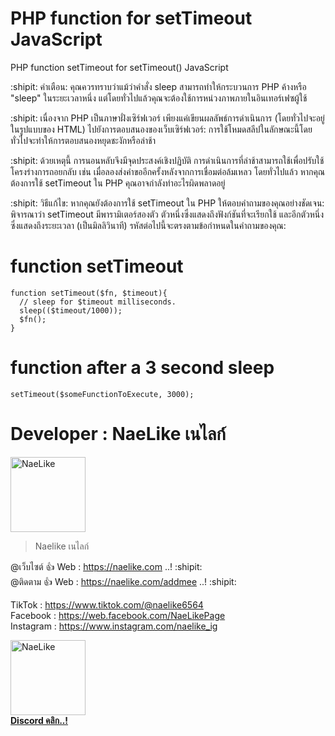 # PHP function for setTimeout JavaScript
PHP function setTimeout for setTimeout() JavaScript 

:shipit: คำเตือน: คุณควรทราบว่าแม้ว่าคำสั่ง sleep สามารถทำให้กระบวนการ PHP ค้างหรือ "sleep" ในระยะเวลาหนึ่ง แต่โดยทั่วไปแล้วคุณจะต้องใช้การหน่วงภาพภายในอินเทอร์เฟซผู้ใช้

:shipit: เนื่องจาก PHP เป็นภาษาฝั่งเซิร์ฟเวอร์ เพียงแค่เขียนผลลัพธ์การดำเนินการ (โดยทั่วไปจะอยู่ในรูปแบบของ HTML) ไปยังการตอบสนองของเว็บเซิร์ฟเวอร์: การใช้โหมดสลีปในลักษณะนี้โดยทั่วไปจะทำให้การตอบสนองหยุดชะงักหรือล่าช้า

:shipit: ด้วยเหตุนี้ การนอนหลับจึงมีจุดประสงค์เชิงปฏิบัติ การดำเนินการที่ล่าช้าสามารถใช้เพื่อปรับใช้โครงร่างการถอยกลับ เช่น เมื่อลองส่งคำขออีกครั้งหลังจากการเชื่อมต่อล้มเหลว โดยทั่วไปแล้ว หากคุณต้องการใช้ setTimeout ใน PHP คุณอาจกำลังทำอะไรผิดพลาดอยู่

:shipit: วิธีแก้ไข: หากคุณยังต้องการใช้ setTimeout ใน PHP ให้ตอบคำถามของคุณอย่างชัดเจน: พิจารณาว่า setTimeout มีพารามิเตอร์สองตัว ตัวหนึ่งซึ่งแสดงถึงฟังก์ชันที่จะเรียกใช้ และอีกตัวหนึ่งซึ่งแสดงถึงระยะเวลา (เป็นมิลลิวินาที) รหัสต่อไปนี้จะตรงตามข้อกำหนดในคำถามของคุณ:

# function setTimeout
```
function setTimeout($fn, $timeout){
  // sleep for $timeout milliseconds.
  sleep(($timeout/1000));
  $fn();
}
```
# function after a 3 second sleep
```
setTimeout($someFunctionToExecute, 3000);
```

# Developer : NaeLike เนไลก์

<img class="rounded" src="http://img.in.th/images/c938fdabdf2a1d4b2deda8ffea4fa189.jpg" width="120" alt="NaeLike"> 

> Naelike เนไลก์

@เว็บไซต์ :+1: Web :  <https://naelike.com> ..! :shipit:
<br>
@ติดตาม :+1: Web :  <https://naelike.com/addmee> ..! :shipit:

TikTok :  <https://www.tiktok.com/@naelike6564>
<br>
Facebook :  <https://web.facebook.com/NaeLikePage>
<br>
Instagram :  <https://www.instagram.com/naelike_ig>
<br>


<a href="https://link.ckpzmc.xyz/dispnae"> 
   <img class="rounded" src="https://i.pinimg.com/originals/1a/9a/f1/1a9af177bdcd0bd93568e59bb7600cbe.png" width="120" alt="NaeLike"> 
   </br>
   <b class="fs-12">Discord คลิก..!</b> 
</a>

